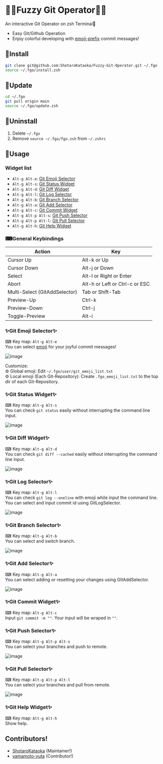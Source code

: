 # 🎉🎉Fuzzy Git Operator🎉🎉
An interactive Git Operator on zsh Terminal🚀
- Easy Git/Github Operation
- Enjoy colorful developing with [emoji-prefix](https://goodpatch.com/blog/beautiful-commits-with-emojis/) commit messages!

## 🥰Install
```bash
git clone git@github.com:ShotaroKataoka/Fuzzy-Git-Operator.git ~/.fgo
source ~/.fgo/install.zsh
```

## 🚀Update
```bash
cd ~/.fgo
git pull origin main
source ~/.fgo/update.zsh
```

## 🚮Uninstall
1. Delete `~/.fgo`
1. Remove `source ~/.fgo/fgo.zsh` from `~/.zshrc`

## 🔰Usage
### Widget list
- `Alt-g Alt-e`: [Git Emoji Selector](#git-emoji-selector)
- `Alt-g Alt-s`: [Git Status Widget](#git-status-widget)
- `Alt-g Alt-d`: [Git Diff Widget](#git-diff-widget)
- `Alt-g Alt-l`: [Git Log Selector](#git-log-selector)
- `Alt-g Alt-b`: [Git Branch Selector](#git-branch-selector)
- `Alt-g Alt-a`: [Git Add Selector](#git-add-selector)
- `Alt-g Alt-c`: [Git Commit Widget](#git-commit-widget)
- `Alt-g Alt-p Alt-s`: [Git Push Selector](#git-push-selector)
- `Alt-g Alt-p Alt-l`: [Git Pull Selector](#git-pull-selector)
- `Alt-g Alt-h`: [Git Help Widget](#git-help-widget)

### ⌨General Keybindings
| Action                        | Key                            |
| ----------------------------- | ------------------------------ |
| Cursor Up                     | Alt-k or Up                    |
| Cursor Down                   | Alt-j or Down                  |
| Select                        | Alt-l or Right or Enter        |
| Abort                         | Alt-h or Left or Ctrl-c or ESC |
| Multi-Select (GitAddSelector) | Tab or Shift-Tab               |
| Preview-Up                    | Ctrl-k                         |
| Preview-Down                  | Ctrl-j                         |
| Toggle-Preview                | Alt-i                          |

### ✨Git Emoji Selector✨
⌨ Key map: `Alt-g Alt-e`  
You can select [emoji](https://www.google.com/url?sa=t&rct=j&q=&esrc=s&source=web&cd=&cad=rja&uact=8&ved=2ahUKEwjdwKP9_MDtAhUHx4sBHVs5BkIQFjAAegQIBRAC&url=https%3A%2F%2Fgist.github.com%2Frxaviers%2F7360908&usg=AOvVaw3GUfukqzTmILotl0Gi-xDe) for your joyful commit messages!  


![image](https://user-images.githubusercontent.com/42331656/101112422-96b17e00-3620-11eb-9ceb-1168356f63b2.png)

Customize:  
⚙️ Global emoji: Edit `~/.fgo/user/git_emoji_list.txt`  
⚙️ Local emoji (Each Git-Repository): Create `.fgo_emoji_list.txt` to the top dir of each Git-Repository.  

### ✨Git Status Widget✨
⌨ Key map: `Alt-g Alt-s`  
You can check `git status` easily without interrupting the command line input.  

![image](https://user-images.githubusercontent.com/42331656/101116505-9a490300-3628-11eb-97cb-cc57a3af9aa0.png)

### ✨Git Diff Widget✨
⌨ Key map: `Alt-g Alt-d`  
You can check `git diff --cached` easily without interrupting the command line input.  

![image](https://user-images.githubusercontent.com/42331656/101116629-db411780-3628-11eb-9d3b-9cc4b02e1a45.png)

### ✨Git Log Selector✨
⌨ Key map: `Alt-g Alt-l`  
You can check `git log --oneline` with emoji while input the command line.  
You can select and input commit id using GitLogSelector.

![image](https://user-images.githubusercontent.com/42331656/101116807-2824ee00-3629-11eb-9276-b1ffd695a268.png)

### ✨Git Branch Selector✨
⌨ Key map: `Alt-g Alt-b`  
You can select and switch branch.

![image](https://user-images.githubusercontent.com/42331656/101275505-88fb2480-37e9-11eb-95c4-6d26ad3a9ab2.png)

### ✨Git Add Selector✨
⌨ Key map: `Alt-g Alt-a`  
You can select adding or resetting your changes using GItAddSelector.  

![image](https://user-images.githubusercontent.com/42331656/101117127-b4371580-3629-11eb-96fe-cff6ef57c2af.png)

### ✨Git Commit Widget✨
⌨ Key map: `Alt-g Alt-c`  
Input `git commit -m ""`. Your input will be wraped in `""`.

### ✨Git Push Selector✨
⌨ Key map: `Alt-g Alt-p Alt-s`  
You can select your branches and push to remote.  

![image](https://user-images.githubusercontent.com/42331656/101117469-5ce57500-362a-11eb-8a36-cbd53ea1ce40.png)

### ✨Git Pull Selector✨
⌨ Key map: `Alt-g Alt-p Alt-l`  
You can select your branches and pull from remote.  

![image](https://user-images.githubusercontent.com/42331656/101117533-82727e80-362a-11eb-9ce1-dd2c8ea2c1f0.png)

### ✨Git Help Widget✨
⌨ Key map: `Alt-g Alt-h`  
Show help.

## Contributors! 
- [ShotaroKataoka](https://github.com/ShotaroKataoka) (Maintainer!)
- [yamamoto-yuta](https://github.com/yamamoto-yuta) (Contributor!)

